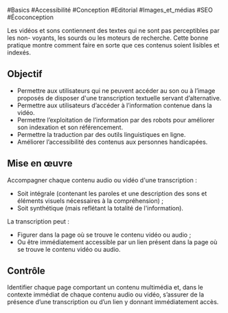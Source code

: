 
#Basics #Accessibilité #Conception #Editorial #Images_et_médias #SEO #Écoconception

Les vidéos et sons contiennent des textes qui ne sont pas perceptibles par les non- voyants, les sourds ou les moteurs de recherche. Cette bonne pratique montre comment faire en sorte que ces contenus soient lisibles et indexés.


## Objectif

* Permettre aux utilisateurs qui ne peuvent accéder au son ou à l’image proposés de disposer d'une transcription textuelle servant d’alternative.
* Permettre aux utilisateurs d’accéder à l’information contenue dans la vidéo.
* Permettre l’exploitation de l’information par des robots pour améliorer son indexation et son référencement.
* Permettre la traduction par des outils linguistiques en ligne.
* Améliorer l’accessibilité des contenus aux personnes handicapées.

## Mise en œuvre

Accompagner chaque contenu audio ou vidéo d'une transcription :

* Soit intégrale (contenant les paroles et une description des sons et éléments visuels nécessaires à la compréhension) ; 
* Soit synthétique (mais reflétant la totalité de l'information).

La transcription peut :

* Figurer dans la page où se trouve le contenu vidéo ou audio ;
* Ou être immédiatement accessible par un lien présent dans la page où se trouve le contenu vidéo ou audio.

## Contrôle

Identifier chaque page comportant un contenu multimédia et, dans le contexte immédiat de chaque contenu audio ou vidéo, s’assurer de la présence d’une transcription ou d’un lien y donnant immédiatement accès. 

